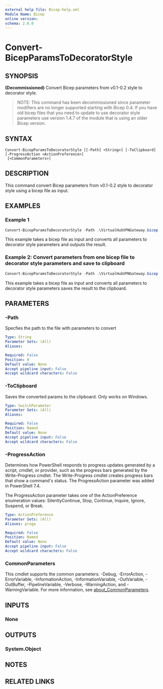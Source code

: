 ```yaml
---
external help file: Bicep-help.xml
Module Name: Bicep
online version:
schema: 2.0.0
---
```


# Convert-BicepParamsToDecoratorStyle

## SYNOPSIS
**(Decommissioned)**
Convert Bicep parameters from v0.1-0.2 style to decorator style.

>NOTE: This command has been decommissioned since parameter modifiers are no longer supported starting with Bicep 0.4. If you have old bicep files that you need to update to use decorator style parameters use version 1.4.7 of the module that is using an older Bicep version.

## SYNTAX

```
Convert-BicepParamsToDecoratorStyle [[-Path] <String>] [-ToClipboard] [-ProgressAction <ActionPreference>]
 [<CommonParameters>]
```

## DESCRIPTION
This command convert Bicep parameters from v0.1-0.2 style to decorator style using a bicep file as input.

## EXAMPLES

### Example 1
```powershell
Convert-BicepParamsToDecoratorStyle -Path .\VirtualHubVPNGateway.bicep
```

This example takes a bicep file as input and converts all parameters to decorator style parameters and outputs the result.

### Example 2: Convert parameters from one bicep file to decorator style parameters and save to clipboard
```powershell
Convert-BicepParamsToDecoratorStyle -Path .\VirtualHubVPNGateway.bicep -ToClipboard
```

This example takes a bicep file as input and converts all parameters to decorator style parameters saves the result to the clipboard.

## PARAMETERS

### -Path
Specfies the path to the file with parameters to convert

```yaml
Type: String
Parameter Sets: (All)
Aliases:

Required: False
Position: 0
Default value: None
Accept pipeline input: False
Accept wildcard characters: False
```

### -ToClipboard
Saves the converted params to the clipboard. Only works on Windows.

```yaml
Type: SwitchParameter
Parameter Sets: (All)
Aliases:

Required: False
Position: Named
Default value: None
Accept pipeline input: False
Accept wildcard characters: False
```

### -ProgressAction
Determines how PowerShell responds to progress updates generated by a script, cmdlet, or provider, such as the progress bars generated by the Write-Progress cmdlet. The Write-Progress cmdlet creates progress bars that show a command's status. The ProgressAction parameter was added in PowerShell 7.4.

The ProgressAction parameter takes one of the ActionPreference enumeration values: SilentlyContinue, Stop, Continue, Inquire, Ignore, Suspend, or Break.

```yaml
Type: ActionPreference
Parameter Sets: (All)
Aliases: proga

Required: False
Position: Named
Default value: None
Accept pipeline input: False
Accept wildcard characters: False
```

### CommonParameters
This cmdlet supports the common parameters: -Debug, -ErrorAction, -ErrorVariable, -InformationAction, -InformationVariable, -OutVariable, -OutBuffer, -PipelineVariable, -Verbose, -WarningAction, and -WarningVariable. For more information, see [about_CommonParameters](http://go.microsoft.com/fwlink/?LinkID=113216).

## INPUTS

### None

## OUTPUTS

### System.Object
## NOTES

## RELATED LINKS
